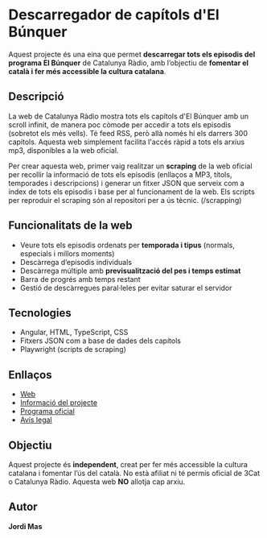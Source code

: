 # Descarregador de capítols d'El Búnquer

Aquest projecte és una eina que permet **descarregar tots els episodis del programa El Búnquer** de Catalunya Ràdio, amb l’objectiu de **fomentar el català i fer més accessible la cultura catalana**.

## Descripció

La web de Catalunya Ràdio mostra tots els capítols d'El Búnquer amb un scroll infinit, de manera poc còmode per accedir a tots els episodis (sobretot els més vells). Té feed RSS, però allà només hi els darrers 300 capítols. Aquesta web simplement facilita l'accés ràpid a tots els arxius mp3, disponibles a la web oficial.

Per crear aquesta web, primer vaig realitzar un **scraping** de la web oficial per recollir la informació de tots els episodis (enllaços a MP3, títols, temporades i descripcions) i generar un fitxer JSON que serveix com a índex de tots els episodis i base per al funcionament de la web. Els scripts per reproduir el scraping són al repositori per a ús tècnic. (/scrapping)

## Funcionalitats de la web

- Veure tots els episodis ordenats per **temporada i tipus** (normals, especials i millors moments)  
- Descàrrega d’episodis individuals  
- Descàrrega múltiple amb **previsualització del pes i temps estimat**  
- Barra de progrés amb temps restant  
- Gestió de descàrregues paral·leles per evitar saturar el servidor  

## Tecnologies

- Angular, HTML, TypeScript, CSS  
- Fitxers JSON com a base de dades dels capítols  
- Playwright (scripts de scraping)  

## Enllaços

- [Web](https://jordimas96.github.io/bunquer-descarregador/)  
- [Informació del projecte](https://jordimas96.github.io/bunquer/)
- [Programa oficial](https://www.3cat.cat/3cat/el-bunquer/)  
- [Avís legal](https://jordimas96.github.io/bunquer-descarregador/AVIS-LEGAL)

## Objectiu

Aquest projecte és **independent**, creat per fer més accessible la cultura catalana i fomentar l’ús del català. No està afiliat ni té permís oficial de 3Cat o Catalunya Ràdio. Aquesta web **NO** allotja cap arxiu.

## Autor

**Jordi Mas**
